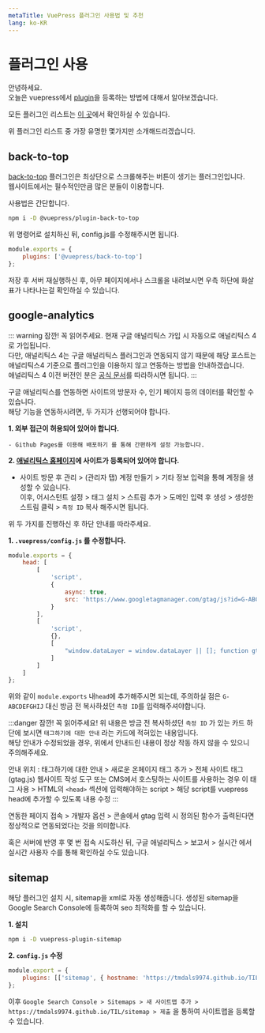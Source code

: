 ```yaml
---
metaTitle: VuePress 플러그인 사용법 및 추천
lang: ko-KR
---
```


# 플러그인 사용

안녕하세요.  
오늘은 vuepress에서 [plugin](https://vuepress.vuejs.org/plugin)을 등록하는 방법에 대해서 알아보겠습니다.

모든 플러그인 리스트는 [이 곳](https://github.com/vuepress/awesome-vuepress#plugins)에서 확인하실 수 있습니다.

위 플러그인 리스트 중 가장 유명한 몇가지만 소개해드리겠습니다.

## back-to-top

[back-to-top](https://vuepress.vuejs.org/plugin/official/plugin-back-to-top.html) 플러그인은 최상단으로 스크롤해주는 버튼이 생기는 플러그인입니다.  
웹사이트에서는 필수적인만큼 많은 분들이 이용합니다.

사용법은 간단합니다.

```bash
npm i -D @vuepress/plugin-back-to-top
```

위 명령어로 설치하신 뒤, config.js를 수정해주시면 됩니다.

```javascript
module.exports = {
	plugins: ['@vuepress/back-to-top']
};
```

저장 후 서버 재실행하신 후, 아무 페이지에서나 스크롤을 내려보시면 우측 하단에 화살표가 나타나는걸 확인하실 수 있습니다.

## google-analytics

::: warning 잠깐! 꼭 읽어주세요.
현재 구글 애널리틱스 가입 시 자동으로 애널리틱스 4로 가입됩니다.  
다만, 애널리틱스 4는 구글 애널리틱스 플러그인과 연동되지 않기 때문에 해당 포스트는 애널리틱스4 기준으로 플러그인을 이용하지 않고 연동하는 방법을 안내하겠습니다.  
애널리틱스 4 이전 버전인 분은 [공식 문서](https://v1.vuepress.vuejs.org/plugin/official/plugin-google-analytics.html#install)를 따라하시면 됩니다.
:::

구글 애널리틱스를 연동하면 사이트의 방문자 수, 인기 페이지 등의 데이터를 확인할 수 있습니다.  
해당 기능을 연동하시려면, 두 가지가 선행되어야 합니다.

**1. 외부 접근이 허용되어 있어야 합니다.**

    - Github Pages를 이용해 배포하기 를 통해 간편하게 설정 가능합니다.

**2. [애널리틱스 홈페이지](https://analytics.google.com/)에 사이트가 등록되어 있어야 합니다.**

- 사이트 방문 후 관리 > (관리자 탭) 계정 만들기 > 기타 정보 입력을 통해 계정을 생성할 수 있습니다.  
  이후, 어시스턴트 설정 > 태그 설치 > 스트림 추가 > 도메인 입력 후 생성 > 생성한 스트림 클릭 > `측정 ID` 복사 해주시면 됩니다.

위 두 가지를 진행하신 후 하단 안내를 따라주세요.

**1. `.vuepress/config.js` 를 수정합니다.**

```javascript
module.exports = {
	head: [
		[
			'script',
			{
				async: true,
				src: 'https://www.googletagmanager.com/gtag/js?id=G-ABCDEFGHIJ'
			}
		],
		[
			'script',
			{},
			[
				"window.dataLayer = window.dataLayer || []; function gtag(){dataLayer.push(arguments);} gtag('js', new Date()); gtag('config', 'G-ABCDEFGHIJ');"
			]
		]
	]
};
```

위와 같이 `module.exports` 내`head`에 추가해주시면 되는데, 주의하실 점은 `G-ABCDEFGHIJ` 대신 방금 전 복사하셨던 `측정 ID`를 입력해주셔야합니다.

:::danger 잠깐! 꼭 읽어주세요!
위 내용은 방금 전 복사하셨던 `측정 ID` 가 있는 카드 하단에 보시면 `태그하기에 대한 안내` 라는 카드에 적혀있는 내용입니다.  
해당 안내가 수정되었을 경우, 위에서 안내드린 내용이 정상 작동 하지 않을 수 있으니 주의해주세요.

안내 위치 : 태그하기에 대한 안내 > 새로운 온페이지 태그 추가 > 전체 사이트 태그(gtag.js) 웹사이트 작성 도구 또는 CMS에서 호스팅하는 사이트를 사용하는 경우 이 태그 사용 > HTML의 `<head>` 섹션에 입력해야하는 script > 해당 script를 vuepress head에 추가할 수 있도록 내용 수정
:::

연동한 페이지 접속 > 개발자 옵션 > 콘솔에서 gtag 입력 시 정의된 함수가 출력된다면 정상적으로 연동되었다는 것을 의미합니다.

혹은 서버에 반영 후 몇 번 접속 시도하신 뒤, 구글 애널리틱스 > 보고서 > 실시간 에서 실시간 사용자 수를 통해 확인하실 수도 있습니다.

## sitemap

해당 플러그인 설치 시, sitemap을 xml로 자동 생성해줍니다.
생성된 sitemap을 Google Search Console에 등록하여 seo 최적화를 할 수 있습니다.

**1. 설치**

```bash
npm i -D vuepress-plugin-sitemap
```

**2. `config.js` 수정**

```javascript
module.export = {
	plugins: [['sitemap', { hostname: 'https://tmdals9974.github.io/TIL/' }]]
};
```

이후 `Google Search Console > Sitemaps > 새 사이트맵 추가 > https://tmdals9974.github.io/TIL/sitemap > 제출` 을 통하여 사이트맵을 등록할 수 있습니다.
